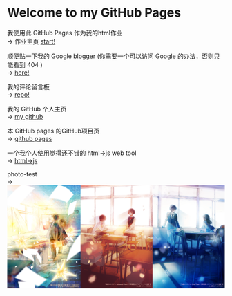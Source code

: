 # Welcome to my GitHub Pages

我使用此 GitHub Pages 作为我的html作业  
-> 作业主页 [start!](https://starsky.earth/index1.html)

顺便贴一下我的 Google blogger (你需要一个可以访问 Google 的办法，否则只能看到 404 )  
-> [here!](https://hosizorarustar.blogspot.com/)

我的评论留言板  
-> [repo!](https://starsky.earth/back.html)

我的 GitHub 个人主页  
-> [my github](https://github.com/hosizoraru)

本 GitHub pages 的GitHub项目页  
-> [github pages](https://github.com/hosizoraru/hosizoraru.github.io)

一个我个人使用觉得还不错的 html->js web tool  
-> [html->js](https://www.sojson.com/jsAndhtml.html)

photo-test  
-> ![image](https://github.com/hosizoraru/hosizoraru.github.io/raw/master/img/banner0.png)
